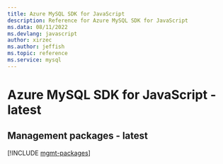 ```yaml
---
title: Azure MySQL SDK for JavaScript
description: Reference for Azure MySQL SDK for JavaScript
ms.data: 08/11/2022
ms.devlang: javascript
author: xirzec
ms.author: jeffish
ms.topic: reference
ms.service: mysql
---
```

# Azure MySQL SDK for JavaScript - latest

## Management packages - latest
[!INCLUDE [mgmt-packages](mysql-mgmt-index.md)]